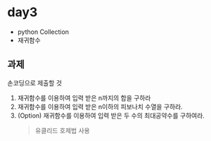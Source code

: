 # day3
- python Collection
- 재귀함수

## 과제
손코딩으로 제출할 것
1. 재귀함수를 이용하여 입력 받은 n까지의 합을 구하라
2. 재귀함수를 이용하여 입력 받은 n이하의 피보나치 수열을 구하라.
3. (Option) 재귀함수를 이용하여 입력 받은 두 수의 최대공약수를 구하여라.
    > 유클리드 호제법 사용